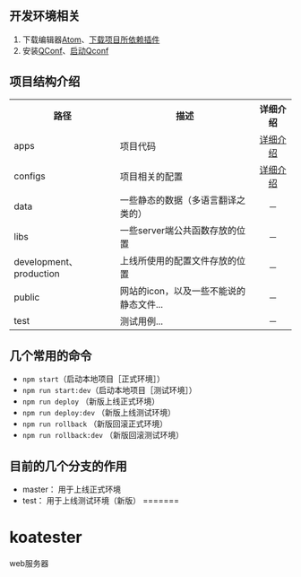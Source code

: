 ## 开发环境相关
1. 下载编辑器[Atom](https://atom.io/)、[下载项目所依赖插件](https://git.blued.cn/nieweidong/blued-webapp/blob/master/doc/atom-package.md)
2. 安装[QConf](https://github.com/Qihoo360/QConf#qconf)、[启动Qconf](https://git.blued.cn/nieweidong/blued-webapp/blob/master/doc/run-qconf.md)

## 项目结构介绍
<TABLE>
  <TR>
    <TH>路径</TH>
    <TH>描述</TH>
    <TH align="center">详细介绍</TH>  
  </TR>
  <TR>
    <TD>apps</TD>
    <TD>项目代码</TD>
    <TD align="center"><a href="">详细介绍</a></TD>  
  </TR>
  <TR>
    <TD>configs</TD>
    <TD>项目相关的配置</TD>
    <TD align="center"><a href="">详细介绍</a></TD>  
  </TR>
  <TR>
    <TD>data</TD>
    <TD>一些静态的数据（多语言翻译之类的）</TD>
    <TD align="center">－</TD>  
  </TR>
  <TR>
    <TD>libs</TD>
    <TD>一些server端公共函数存放的位置</TD>
    <TD align="center">－</TD>  
  </TR>
  <TR>
    <TD>development、production</TD>
    <TD>上线所使用的配置文件存放的位置</TD>
    <TD align="center">－</TD>  
  </TR>
  <TR>
    <TD>public</TD>
    <TD>网站的icon，以及一些不能说的静态文件...</TD>
    <TD align="center">－</TD>  
  </TR>
  <TR>
    <TD>test</TD>
    <TD>测试用例...</TD>
    <TD align="center">－</TD>  
  </TR>
</TABLE>

## 几个常用的命令

* ```npm start```（启动本地项目［正式环境］）
* ```npm run start:dev```（启动本地项目［测试环境］）
* `npm run deploy` （新版上线正式环境）
* `npm run deploy:dev` （新版上线测试环境）
* `npm run rollback` （新版回滚正式环境）
* `npm run rollback:dev` （新版回滚测试环境）


## 目前的几个分支的作用

* master：        用于上线正式环境
* test：          用于上线测试环境（新版）
=======
# koatester
web服务器
